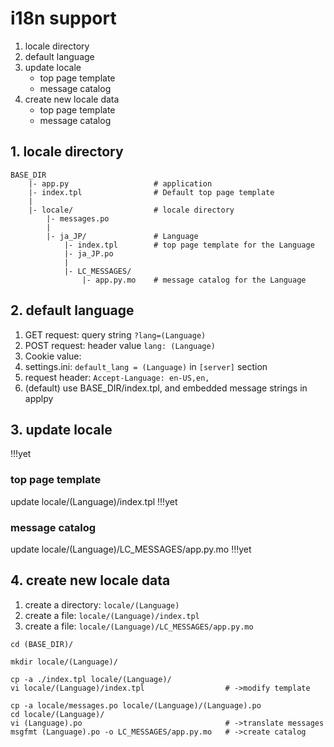 # i18n support

1. locale directory
2. default language
3. update locale
    + top page template
    + message catalog
4. create new locale data
    + top page template
    + message catalog

## 1. locale directory

```
BASE_DIR
    |- app.py                   # application
    |- index.tpl                # Default top page template
    |
    |- locale/                  # locale directory
        |- messages.po
        |
        |- ja_JP/               # Language
            |- index.tpl        # top page template for the Language
            |- ja_JP.po
            |
            |- LC_MESSAGES/
                |- app.py.mo    # message catalog for the Language
```

## 2. default language

1. GET request: query string `?lang=(Language)`
2. POST request: header value `lang: (Language)` 
3. Cookie value: 
4. settings.ini: `default_lang = (Language)` in `[server]` section
5. request header: `Accept-Language: en-US,en,`
6. (default) use BASE_DIR/index.tpl, and embedded message strings in applpy


## 3. update locale

!!!yet

### top page template

update locale/(Language)/index.tpl
!!!yet

### message catalog

update locale/(Language)/LC_MESSAGES/app.py.mo
!!!yet

## 4. create new locale data

1. create a directory: `locale/(Language)` 
2. create a file: `locale/(Language)/index.tpl`
3. create a file: `locale/(Language)/LC_MESSAGES/app.py.mo`

```
cd (BASE_DIR)/

mkdir locale/(Language)/

cp -a ./index.tpl locale/(Language)/
vi locale/(Language)/index.tpl                  # ->modify template

cp -a locale/messages.po locale/(Language)/(Language).po
cd locale/(Language)/
vi (Language).po                                # ->translate messages
msgfmt (Language).po -o LC_MESSAGES/app.py.mo   # ->create catalog
```

